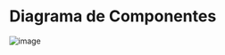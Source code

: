 # Diagrama de Componentes
![image](https://github.com/ICEI-PUC-Minas-PMV-SInt/pmv-sint-2023-2-e4-proj-dist-t1-blog-pessoal/assets/90483031/35cb08a6-4206-444e-bdf9-54419ad7f6d8)
